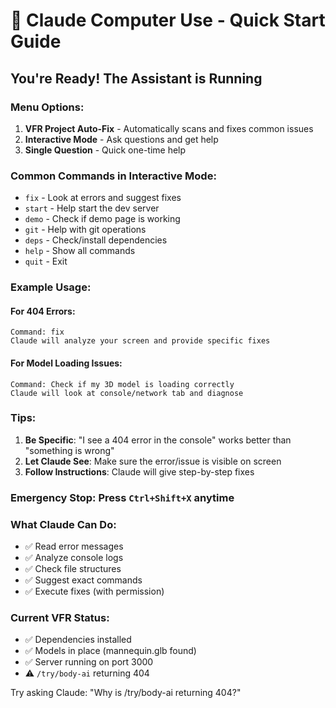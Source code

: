 # 🚀 Claude Computer Use - Quick Start Guide

## You're Ready! The Assistant is Running

### Menu Options:

1. **VFR Project Auto-Fix** - Automatically scans and fixes common issues
2. **Interactive Mode** - Ask questions and get help
3. **Single Question** - Quick one-time help

### Common Commands in Interactive Mode:

- `fix` - Look at errors and suggest fixes
- `start` - Help start the dev server
- `demo` - Check if demo page is working
- `git` - Help with git operations
- `deps` - Check/install dependencies
- `help` - Show all commands
- `quit` - Exit

### Example Usage:

#### For 404 Errors:
```
Command: fix
Claude will analyze your screen and provide specific fixes
```

#### For Model Loading Issues:
```
Command: Check if my 3D model is loading correctly
Claude will look at console/network tab and diagnose
```

### Tips:

1. **Be Specific**: "I see a 404 error in the console" works better than "something is wrong"
2. **Let Claude See**: Make sure the error/issue is visible on screen
3. **Follow Instructions**: Claude will give step-by-step fixes

### Emergency Stop: Press `Ctrl+Shift+X` anytime

### What Claude Can Do:
- ✅ Read error messages
- ✅ Analyze console logs
- ✅ Check file structures
- ✅ Suggest exact commands
- ✅ Execute fixes (with permission)

### Current VFR Status:
- ✅ Dependencies installed
- ✅ Models in place (mannequin.glb found)
- ✅ Server running on port 3000
- ⚠️ `/try/body-ai` returning 404

Try asking Claude: "Why is /try/body-ai returning 404?"